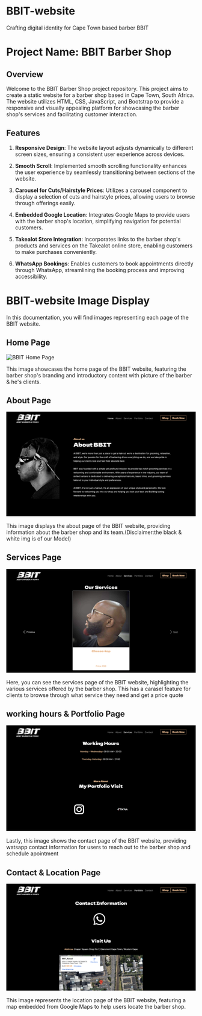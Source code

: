 # BBIT-website
Crafting digital identity for Cape Town based barber BBIT
# Project Name: BBIT Barber Shop

## Overview

Welcome to the BBIT Barber Shop project repository. This project aims to create a static website for a barber shop based in Cape Town, South Africa. The website utilizes HTML, CSS, JavaScript, and Bootstrap to provide a responsive and visually appealing platform for showcasing the barber shop's services and facilitating customer interaction.

## Features

1. **Responsive Design**: The website layout adjusts dynamically to different screen sizes, ensuring a consistent user experience across devices.

2. **Smooth Scroll**: Implemented smooth scrolling functionality enhances the user experience by seamlessly transitioning between sections of the website.

3. **Carousel for Cuts/Hairstyle Prices**: Utilizes a carousel component to display a selection of cuts and hairstyle prices, allowing users to browse through offerings easily.

4. **Embedded Google Location**: Integrates Google Maps to provide users with the barber shop's location, simplifying navigation for potential customers.

5. **Takealot Store Integration**: Incorporates links to the barber shop's products and services on the Takealot online store, enabling customers to make purchases conveniently.

6. **WhatsApp Bookings**: Enables customers to book appointments directly through WhatsApp, streamlining the booking process and improving accessibility.


# BBIT-website Image Display

In this documentation, you will find images representing each page of the BBIT website.

## Home Page

![BBIT Home Page](images/BBIT-home.png)

This image showcases the home page of the BBIT website, featuring the barber shop's branding and introductory content with picture of the barber & he's clients.

## About Page

![BBIT About Page](images/BBIT-about.png)

This image displays the about page of the BBIT website, providing information about the barber shop and its team.(Disclaimer:the black & white img is of our Model)

## Services Page

![BBIT Services Page](images/BBIT-services.png)

Here, you can see the services page of the BBIT website, highlighting the various services offered by the barber shop. This has a carasel feature for clients to browse through what service they need and get a price quote 

## working hours & Portfolio Page

![BBIT Contact Page](images/BBIT-contact.png)

Lastly, this image shows the contact page of the BBIT website, providing watsapp contact information for users to reach out to the barber shop and schedule apointment

## Contact & Location Page

![BBIT Location Page](images/BBIT-location.png)

This image represents the location page of the BBIT website, featuring a map embedded from Google Maps to help users locate the barber shop.




